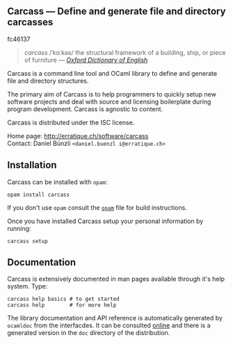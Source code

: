 Carcass — Define and generate file and directory carcasses 
-------------------------------------------------------------------------------
fc46137

> *carcass* /ˈkɑːkəs/ the structural framework of a building, ship, or piece
> of furniture — [*Oxford Dictionary of English*][def]

Carcass is a command line tool and OCaml library to define and generate
file and directory structures. 

The primary aim of Carcass is to help programmers to quickly setup new
software projects and deal with source and licensing boilerplate
during program development. Carcass is agnostic to content.

Carcass is distributed under the ISC license.

Home page: http://erratique.ch/software/carcass  
Contact: Daniel Bünzli `<daniel.buenzl i@erratique.ch>`

[def]: http://www.oxforddictionaries.com/definition/english/carcass

## Installation

Carcass can be installed with `opam`:

    opam install carcass

If you don't use `opam` consult the [`opam`](opam) file for build
instructions.

Once you have installed Carcass setup your personal information by running:
```
carcass setup
```

## Documentation

Carcass is extensively documented in man pages available through it's help
system. Type:

```
carcass help basics # to get started
carcass help        # for more help
```

The library documentation and API reference is automatically generated
by `ocamldoc` from the interfacdes. It can be consulted [online][doc]
and there is a generated version in the `doc` directory of the
distribution.

[doc]: http://erratique.ch/software/carcass/doc





